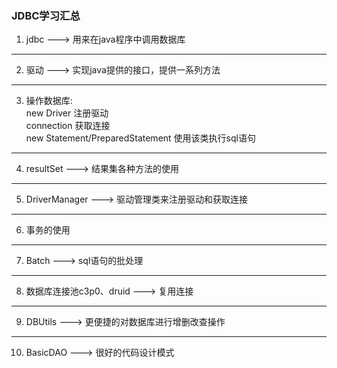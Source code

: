 ### JDBC学习汇总
1. jdbc    ---> 用来在java程序中调用数据库
*****
2. 驱动   ---> 实现java提供的接口，提供一系列方法
*****
3. 操作数据库:<br>
    new Driver              注册驱动<br>
    connection              获取连接<br>
    new Statement/PreparedStatement       使用该类执行sql语句<br>
*****
4. resultSet ---> 结果集各种方法的使用
*****
5. DriverManager ---> 驱动管理类来注册驱动和获取连接
*****
6. 事务的使用
*****
7. Batch ---> sql语句的批处理
*****
8. 数据库连接池c3p0、druid ---> 复用连接
*****
9. DBUtils ---> 更便捷的对数据库进行增删改查操作
*****
10. BasicDAO ---> 很好的代码设计模式
